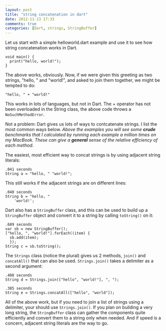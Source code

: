 ```yaml
---
layout: post
title: "string concatenation in dart"
date: 2012-11-13 17:33
comments: true
categories: [Dart, strings, StringBuffer]
---
```


Let us start with a simple helloworld.dart example and use it to see how string concatenation works in Dart.

    void main() {
      print("hello, world!");
    }

The above works, obviously. Now, if we were given this greeting as two strings, "hello, " and "world!", and asked
to join them together, we might be tempted to do:

    "hello, " + "world!"
     
This works in lots of languages, but not in Dart. The + operator has not been overloaded in the String class, the above code throws
a `NoSuchMethodError`.


Not a problem: Dart gives us lots of ways to contcatenate strings. I list the most common ways
below. _Above the examples you will see some **crude** benchmarks that I calculated by running each example a million
times on my MacBook. These can give a **general** sense of the relative efficiency of each method_.

The easiest, most efficient way to concat strings is by using adjacent string literals:

    .041 seconds
    String a = "hello, " "world!";

This still works if the adjacent strings are on different lines:

    .040 seconds
    String b = "hello, "
        'world!';

Dart also has a `StringBuffer` class, and this can be used to build up a `StringBuffer` object
and convert it to a string by calling `toString()` on it:

    .689 seconds
    var sb = new StringBuffer();
    ["hello, ", "world!"].forEach((item) {
      sb.add(item);
      });
    String c = sb.toString();
    
The `Strings` class (notice the plural) gives us 2 methods, `join()` and `concatAll()` that 
can also be used. `Strings.join()` takes a delimiter as a second argument:

    .408 seconds
    String d = Strings.join(["hello", "world!"], ", ");

    .385 seconds
    String e = Strings.concatAll(["hello", "world"]);

All of the above work, but if you need to join a list of strings using a delimiter, your should
use `Strings.join()`. If you plan on building a very long string, the 
`StringBuffer` class can gather the components quite efficiently and convert them to a string only 
when needed. And if speed is a concern, adjacent string literals are the way to go.

